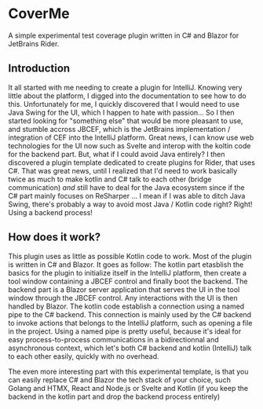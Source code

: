 # CoverMe
A simple experimental test coverage plugin written in C# and Blazor for JetBrains Rider.

## Introduction
It all started with me needing to create a plugin for IntelliJ. Knowing very little about the platform, I digged into the documentation to see how to do this. Unfortunately for me, I quickly discovered that I would need to use Java Swing for the UI, which I happen to hate with passion... So I then started looking for "something else" that would be more pleasant to use, and stumble accross JBCEF, which is the JetBrains implementation / integration of CEF into the IntelliJ platform. Great news, I can know use web technologies for the UI now such as Svelte and interop with the koltin code for the backend part. But, what if I could avoid Java entirely? I then discovered a plugin template dedicated to create plugins for Rider, that uses C#. That was great news, until I realized that I'd need to work basically twice as much to make kotlin and C# talk to each other (bridge communication) *and* still have to deal for the Java ecosystem since if the C# part mainly focuses on ReSharper ...  I mean if I was able to ditch Java Swing, there's probably a way to avoid most Java / Kotlin code right? Right! Using a backend process!

## How does it work?
This plugin uses as little as possible Kotlin code to work. Most of the plugin is written in C# and Blazor. It goes as follow: The kotlin part etasblish the basics for the plugin to initialize itself in the IntelliJ platform, then create a tool window containing a JBCEF control and finally boot the backend. The backend part is a Blazor server application that serves the UI in the tool window through the JBCEF control. Any interactions with the UI is then handled by Blazor. The kotlin code establish a connection using a named pipe to the C# backend. This connection is mainly used by the C# backend to invoke actions that belongs to the IntelliJ platform, such as opening a file in the project. Using a named pipe is pretty useful, because it's ideal for easy process-to-process communications in a bidirectionnal and asynchronous context, which let's both C# backend and kotlin (IntelliJ) talk to each other easily, quickly with no overhead.

The even more interesting part with this experimental template, is that you can easily replace C# and Blazor the tech stack of your choice, such Golang and HTMX, React and Node.js or Svelte and Kotlin (if you keep the backend in the kotlin part and drop the backend process entirely)
